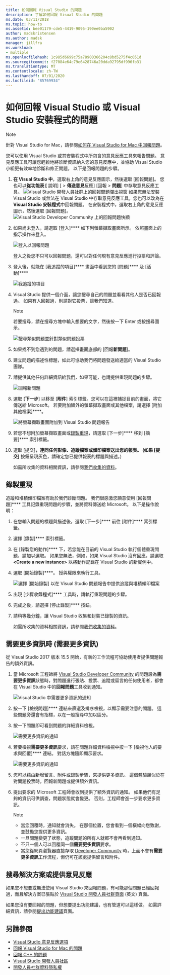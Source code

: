 ```yaml
---
title: 如何回報 Visual Studio 的問題
description: 了解如何回報 Visual Studio 的問題
ms.date: 03/11/2018
ms.topic: how-to
ms.assetid: bee01179-cde5-4419-9095-190ee0ba5902
author: madskristensen
ms.author: madsk
manager: jillfra
ms.workload:
- multiple
ms.openlocfilehash: 1c985d6699c75a78900366204c8bd5275f4c051d
ms.sourcegitcommit: f27084e64c79e6428746a20dda92795df996fb31
ms.translationtype: MT
ms.contentlocale: zh-TW
ms.lasthandoff: 07/01/2020
ms.locfileid: "85769934"
---
```

# <a name="how-to-report-a-problem-with-visual-studio-or-visual-studio-installer"></a>如何回報 Visual Studio 或 Visual Studio 安裝程式的問題

> [!NOTE]
> 針對 Visual Studio for Mac，請參閱[如何在 Visual Studio for Mac 中回報問題](/visualstudio/mac/report-a-problem)。

您可以使用 Visual Studio 或其安裝程式中所包含的意見反應工具來報告問題。 意見反應工具可讓您輕鬆地將診斷資訊納入您的意見反應中，並協助 Visual Studio 小組更有效率地診斷和修正問題。 以下是回報問題的步驟。

1. **在 Visual Studio 中**，選取右上角的意見反應圖示，然後選取 [回報問題]。 您也可以**從功能表 [** 說明] [  >  **傳送意見**反應] [回報  >  **問題**] 中存取意見反應工具。
![Visual Studio 開發人員社群上的回報問題彈出視窗](media/vsfeedbackentry.png) 如果您無法安裝 Visual Studio 或無法在 Visual Studio 中存取意見反應工具，您也可以改為在 **Visual Studio 安裝程式**中回報問題。  在安裝程式中，選取右上角的意見反應圖示，然後選取 [回報問題]。
![Visual Studio Developer Community 上的回報問題快顯](media/installer.png)

1. 如果尚未登入，請選取 [登入]**** 如下列螢幕擷取畫面所示。 依照畫面上的指示操作來登入。

   ![登入以回報問題](../ide/media/sign-in-new-ux.png)

   登入之後您不只可以回報問題，還可以對任何現有意見反應進行投票和評論。

1. 登入後，就能在 [我追蹤的項目]**** 畫面中看到您的 [問題]**** 及 [活動]****

   ![我追蹤的項目](../ide/media/items-i-follow.png)

1. Visual Studio 提供一個介面，讓您搜尋自己的問題並看看其他人是否已回報過。 如果有人回報過，則請對它投票，讓我們知道。
   > [!NOTE]
   > 若要搜尋，請在搜尋方塊中輸入想要的文字，然後按一下 Enter 或按搜尋圖示。

   ![搜尋類似問題並針對類似問題投票](../ide/media/search-and-vote.png)

1. 如果找不到您遇到的問題，請選擇畫面底部的 [回報**新問題**]。

1. 建立問題的描述性標題，如此可協助我們將問題發送給適當的 Visual Studio 團隊。

1. 請提供其他任何詳細資訊給我們，如果可能，也請提供重現問題的步驟。

   ![回報新問題](../ide/media/report-new-problem.png)

1. 選取 **[下一步**] 以移至 [**附件**] 索引標籤。您可以在這裡捕捉目前的畫面，將它傳送給 Microsoft。 若要附加額外的螢幕擷取畫面或其他檔案，請選擇 [附加其他檔案]****。

   ![將螢幕擷取畫面附加到 Visual Studio 問題報告](media/report-a-problem-screenshot.png)

1. 若您不想附加螢幕擷取畫面或[錄製重現](#record-a-repro)，請選取 [下一步]**** 移到 [摘要]**** 索引標籤。

1. 選取 [提交]****，連同任何影像、追蹤檔案或傾印檔案送出您的報表。 (如果 [提交]**** 按鈕呈現灰色，請確定您已提供報表的標題與描述。)

   如需所收集的資料相關資訊，請參閱[我們收集的資料](developer-community-privacy.md#data-we-collect)。

## <a name="record-a-repro"></a>錄製重現

追蹤和堆積傾印檔案有助於我們診斷問題。 我們很感激您願意使用 [回報問題]**** 工具記錄重現問題的步驟，並將資料傳送給 Microsoft。 以下是操作說明：

1. 在您輸入問題的標題與描述後，選取 [下一步]**** 前往 [附件]**** 索引標籤。

1. 選擇 [錄製]**** 索引標籤。

1. 在 [錄製您的動作]**** 下，若您能在目前的 Visual Studio 執行個體重現問題，請加以選取。 如果您無法，例如，如果 Visual Studio 沒有回應，請選取 **\<Create a new instance>** 以將動作記錄在 Visual Studio 的新實例中。

1. 選取 [開始錄製]****。 授與權限來執行工具。

   ![選擇 [開始錄製] 以在 Visual Studio 問題報告中提供追蹤與堆積傾印檔案](../ide/media/record-dialog-box.png)

1. 出現 [步驟收錄程式]**** 工具時，請執行重現問題的步驟。

1. 完成之後，請選擇 [停止錄製]**** 按鈕。

1. 請稍等幾分鐘，讓 Visual Studio 收集和封裝已錄製的資訊。

   如需所收集的資料相關資訊，請參閱[我們收集的資料](developer-community-privacy.md#data-we-collect)。

## <a name="when-further-information-is-needed-need-more-info"></a>需要更多資訊時 (需要更多資訊)

從 Visual Studio 2017 版本 15.5 開始，有新的工作流程可協助使用者提供問題報告的額外資訊。

1. 當 Microsoft 工程師將 [Visual Studio Developer Community](https://developercommunity.visualstudio.com/) 的問題設為**需要更多資訊**狀態時，對問題進行張貼、投票、追蹤或留言的任何使用者，都會在 Visual Studio 中的**回報問題**工具收到通知。

   ![Visual Studio 中需要更多資訊的通知](../ide/media/nmi-notification.png)

1. 按一下 [檢視問題]**** 連結來篩選及排序檢視，以顯示需要注意的問題。 這些問題旁還會有指標，以在一般搜尋中加以區分。

1. 按一下問題即可看到問題的詳細資料檢視。

   ![需要更多資訊的通知](../ide/media/nmi-details-view.png)

1. 若要檢視**需要更多資訊**要求，請在問題詳細資料檢視中按一下 [檢視他人的要求與回覆]**** 連結。 對話方塊隨即顯示要求。

   ![需要更多資訊的通知](../ide/media/nmi-request.png)

1. 您可以藉由新增留言、附件或錄製步驟，來提供更多資訊。 這個體驗類似於在對問題投票時，回報新問題或提供額外資訊。

1. 提出要求的 Microsoft 工程師會收到提供了額外資訊的通知。 如果他們有足夠的資訊可供調查，問題狀態就會變更。 否則，工程師會進一步要求更多資訊。

   > [!NOTE]
   > * 當您回覆時，通知就會消失。 在那個位置，您會看到一個橫幅向您致謝，並鼓勵您提供更多資訊。
   > * 一旦問題變更了狀態，追蹤問題的所有人就都不會再看到通知。
   > * 不只一個人可以回覆同一個**需要更多資訊**要求。
   > * 當您從網頁瀏覽器直接存取 [Developer Community](https://developercommunity.visualstudio.com/) 時，上面不會有**需要更多資訊**工作流程，但仍可在該處提供留言和附件。

## <a name="search-for-solutions-or-provide-feedback"></a>搜尋解決方案或提供意見反應

如果您不想要或無法使用 Visual Studio 來回報問題，有可能那個問題已經回報過，而且解決方案已張貼於 [Visual Studio 開發人員社群頁面](https://developercommunity.visualstudio.com/) \(英文\) 頁面。

如果您沒有要回報的問題，但想要提出功能建議，也有管道可以這樣做。 如需詳細資訊，請參閱[提出功能建議](https://developercommunity.visualstudio.com/content/idea/post.html?space=8)頁面。

## <a name="see-also"></a>另請參閱

* [Visual Studio 意見反應選項](../ide/feedback-options.md)
* [回報 Visual Studio for Mac 的問題](/visualstudio/mac/report-a-problem)
* [回報 C++ 的問題](/cpp/how-to-report-a-problem-with-the-visual-cpp-toolset)
* [Visual Studio 開發人員社區](https://developercommunity.visualstudio.com/)
* [開發人員社群資料隱私權](developer-community-privacy.md)
